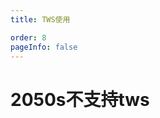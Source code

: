 ```yaml
---
title: TWS使用  

order: 8
pageInfo: false
---
```

<VidStack
  src="https://likeyou156156.online:9000/lky/TWS/2050.webm"
/>
---

# 2050s不支持tws